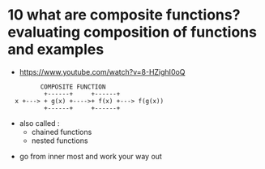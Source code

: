 # 10 what are composite functions? evaluating composition of functions and examples
- https://www.youtube.com/watch?v=8-HZighI0oQ
``` 
         COMPOSITE FUNCTION
          +------+     +------+
  x +---> + g(x) +---->+ f(x) +---> f(g(x))
          +------+     +------+
```
- also called :
    - chained functions
    - nested functions
* go from inner most and work your way out
